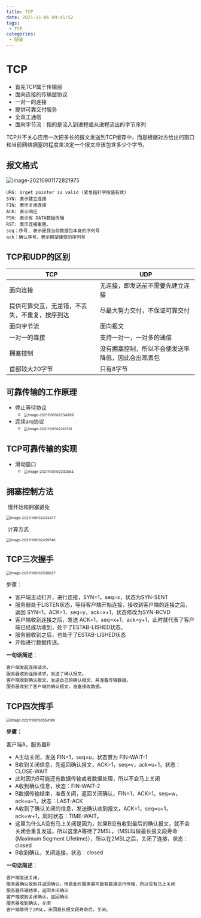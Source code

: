```yaml
---
title: TCP
date: 2021-11-06 09:45:52
tags:
 - TCP
categories:
 - 随笔
---
```




#  TCP

* 首先TCP属于传输层
* 面向连接的传输层协议
* 一对一的连接
* 提供可靠交付服务
* 全双工通信
* 面向字节流：指的是流入到进程或从进程流出的字节序列



​		TCP并不关心应用一次把多长的报文发送到TCP缓存中，而是根据对方给出的窗口和当前网络拥塞的程度来决定一个报文应该包含多少个字节。


## 报文格式

![image-20210901172821975](TCP/image-20210901172821975.png)


```
URG: Urget pointer is valid (紧急指针字段值有效)
SYN: 表示建立连接
FIN: 表示关闭连接
ACK: 表示响应
PSH: 表示有 DATA数据传输
RST: 表示连接重置。
seq：序号, 表示是我当前数据包本身的序列号
ack：确认序号，表示期望接受的序列号
```



## TCP和UDP的区别



| TCP                                            | UDP                                                |
| ---------------------------------------------- | -------------------------------------------------- |
| 面向连接                                       | 无连接，即发送前不需要先建立连接                   |
| 提供可靠交互，无差错，不丢失，不重复，按序到达 | 尽最大努力交付，不保证可靠交付                     |
| 面向字节流                                     | 面向报文                                           |
| 一对一的连接                                   | 支持一对一，一对多的通信                           |
| 拥塞控制                                       | 没有拥塞控制，所以不会使发送率降低，因此会出现丢包 |
| 首部较大20字节                                 | 只有8字节                                          |



## 可靠传输的工作原理

* 停止等待协议
  * <img src="TCP/image-20211106102234899.png" alt="image-20211106102234899" style="zoom: 67%;" />
* 连续arq协议
  * <img src="TCP/image-20211106102310315.png" alt="image-20211106102310315" style="zoom:67%;" />



## TCP可靠传输的实现

* 滑动窗口
  * <img src="TCP/image-20211106102333564.png" alt="image-20211106102333564" style="zoom:67%;" />



## 拥塞控制方法

​		慢开始和拥塞避免

<img src="TCP/image-20211106102433477.png" alt="image-20211106102433477" style="zoom:67%;" />

​		计算方式

<img src="TCP/image-20211106102459740.png" alt="image-20211106102459740" style="zoom:67%;" />



## TCP三次握手

<img src="TCP/image-20211106102538627.png" alt="image-20211106102538627" style="zoom:67%;" />

步骤：

* 客户端主动打开，进行连接，SYN=1，seq=x，状态为SYN-SENT
* 服务器处于LISTEN状态，等待客户端开始连接，接收到客户端的连接之后，返回 SYN=1，ACK=1，seq=y，ack=x+1，状态修改为SYN-RCVD
* 客户端收到连接之后，发送 ACK=1，seq=x+1，ack=y+1，此时就代表了客户端已经成功收到，处于了ESTAB-LISHED状态。
* 服务器收到之后，也处于了ESTAB-LISHED状态
* 开始进行数据传送。

**一句话简述**：

```
客户端发起连接请求，
服务器收到连接请求，发送了确认报文。
客户端收到确认报文，发送自己的确认报文，并准备传输数据。
服务器收到了客户端的确认报文，准备接收数据。
```



## TCP四次挥手

<img src="TCP/image-20211106103554196.png" alt="image-20211106103554196" style="zoom:67%;" />

**步骤：**

客户端A，服务器B

* A主动关闭，发送 FIN=1，seq=u，状态置为 FIN-WAIT-1
* B收到关闭信息，先返回确认报文，ACK=1，seq=v，ack=u+1，状态：CLOSE-WAIT
* 此时因为B可能还有数据传输或者数据处理，所以不会马上关闭
* A收到确认信息，状态：FIN-WAIT-2
* B数据传输结束，准备关闭，返回关闭确认，FIN=1，ACK=1，seq=w，ack=u+1，状态：LAST-ACK
* A收到了确认关闭的信息，发送确认收到报文，ACK=1，seq=u+1，ack=w+1，同时状态：TIME-WAIT。
* 这里为什么A没有马上关闭是因为，如果B没有收到最后的确认报文，就不会关闭会重复发送，所以这里A等待了2MSL，（MSL叫做最长报文段寿命(Maximum Segment Lifetime)），所以在2MSL之后，关闭了连接，状态：closed
* B收到确认，关闭连接，状态：closed

**一句话简述**：

```
客户端发送关闭，
服务器确认收到并返回确认，但是此时服务器可能有数据进行传输，所以没有马上关闭
服务器传输结束，返回关闭确认
客户端收到关闭确认，返回确认
服务器收到确认，关闭
客户端等待了2MSL，来回最长报文段寿命后，关闭。
```

